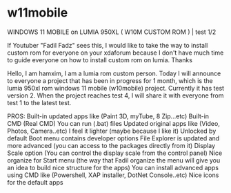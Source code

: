 # w11mobile
WINDOWS 11 MOBILE on LUMIA 950XL ( W10M CUSTOM ROM ) | test 1/2

If Youtuber "Fadil Fadz" sees this, I would like to take the way to install custom rom for everyone on your xdaforum because I don't have much time to guide everyone on how to install custom rom on lumia. Thanks

Hello, I am hamxim, I am a lumia rom custom person. Today I will announce to everyone a project that has been in progress for 1 month, which is the lumia 950xl rom windows 11 mobile (w10mobile) project. Currently it has test version 2. When the project reaches test 4, I will share it with everyone from test 1 to the latest test.

PROS:
Built-in updated apps like (Paint 3D, myTube, 8 Zip...etc)
Built-in CMD (Real CMD)
You can run (.bat) files
Updated original apps like (Video, Photos, Camera..etc)
I feel it lighter (maybe because I like it)
Unlocked by default
Boot menu contains developer options
File Explorer is updated and more advanced (you can access to the packages directly from it)
Display Scale option (You can control the display scale from the control panel)
Nice organize for Start menu (the way that Fadil organize the menu will give you an idea to build nice structure for the apps)
You can install advanced apps using CMD like (Powershell, XAP installer, DotNet Console..etc)
Nice icons for the default apps

